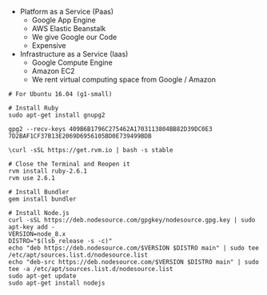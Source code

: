 

- Platform as a Service (Paas)
  - Google App Engine
  - AWS Elastic Beanstalk
  - We give Google our Code
  - Expensive
- Infrastructure as a Service (Iaas)
  - Google Compute Engine
  - Amazon EC2
  - We rent virtual computing space from Google / Amazon







```
# For Ubuntu 16.04 (g1-small)

# Install Ruby
sudo apt-get install gnupg2

gpg2 --recv-keys 409B6B1796C275462A1703113804BB82D39DC0E3 7D2BAF1CF37B13E2069D6956105BD0E739499BDB

\curl -sSL https://get.rvm.io | bash -s stable

# Close the Terminal and Reopen it
rvm install ruby-2.6.1
rvm use 2.6.1

# Install Bundler
gem install bundler

# Install Node.js
curl -sSL https://deb.nodesource.com/gpgkey/nodesource.gpg.key | sudo apt-key add -
VERSION=node_8.x
DISTRO="$(lsb_release -s -c)"
echo "deb https://deb.nodesource.com/$VERSION $DISTRO main" | sudo tee /etc/apt/sources.list.d/nodesource.list
echo "deb-src https://deb.nodesource.com/$VERSION $DISTRO main" | sudo tee -a /etc/apt/sources.list.d/nodesource.list
sudo apt-get update
sudo apt-get install nodejs

```

